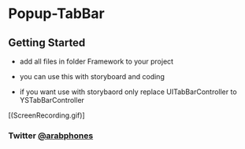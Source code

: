 # Popup-TabBar

## Getting Started

- add all files in folder Framework to your project

- you can use this with storyboard and coding

- if you want use with storybaord only replace UITabBarController to YSTabBarController 

[(ScreenRecording.gif)]


### Twitter [@arabphones](https://twitter.com/arabphones)
